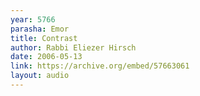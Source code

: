 ```yaml
---
year: 5766
parasha: Emor
title: Contrast
author: Rabbi Eliezer Hirsch
date: 2006-05-13
link: https://archive.org/embed/57663061
layout: audio
---
```

